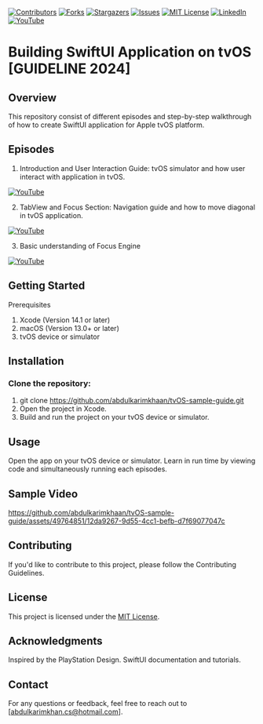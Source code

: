 [![Contributors][contributors-shield]][contributors-url]
[![Forks][forks-shield]][forks-url]
[![Stargazers][stars-shield]][stars-url]
[![Issues][issues-shield]][issues-url]
[![MIT License][license-shield]][license-url]
[![LinkedIn][linkedin-shield]][linkedin-url]
[![YouTube][youtube-shield]][youtube-url]


# Building SwiftUI Application on tvOS [GUIDELINE 2024] 

## Overview
This repository consist of different episodes and step-by-step walkthrough of how to create SwiftUI application for Apple tvOS platform.

## Episodes
1. Introduction and User Interaction Guide: tvOS simulator and how user interact with application in tvOS. 

[![YouTube][youtube-shield]][youtube-url-tvOS-first-episode]

2. TabView and Focus Section: Navigation guide and how to move diagonal in tvOS application.

[![YouTube][youtube-shield]][youtube-url-tvOS-second-episode]

3. Basic understanding of Focus Engine

[![YouTube][youtube-shield]][youtube-url-tvOS-third-episode]

## Getting Started
Prerequisites
1. Xcode (Version 14.1 or later)
2. macOS (Version 13.0+ or later)
3. tvOS device or simulator

## Installation
### Clone the repository: 
1. git clone https://github.com/abdulkarimkhaan/tvOS-sample-guide.git
2. Open the project in Xcode.
3. Build and run the project on your tvOS device or simulator.

## Usage
Open the app on your tvOS device or simulator.
Learn in run time by viewing code and simultaneously running each episodes.


## Sample Video

https://github.com/abdulkarimkhaan/tvOS-sample-guide/assets/49764851/12da9267-9d55-4cc1-befb-d7f69077047c



## Contributing
If you'd like to contribute to this project, please follow the Contributing Guidelines.

## License
This project is licensed under the [MIT License][license-url].

## Acknowledgments
Inspired by the PlayStation Design.
SwiftUI documentation and tutorials.

## Contact
For any questions or feedback, feel free to reach out to [abdulkarimkhan.cs@hotmail.com].

[contributors-shield]: https://img.shields.io/github/contributors/abdulkarimkhaan/SwiftUIComponents.svg?style=for-the-badge
[contributors-url]: https://github.com/abdulkarimkhaan/SwiftUIComponents/graphs/contributors
[forks-shield]: https://img.shields.io/github/forks/abdulkarimkhaan/SwiftUIComponents.svg?style=for-the-badge
[forks-url]: https://github.com/abdulkarimkhaan/SwiftUIComponents/network/members
[stars-shield]: https://img.shields.io/github/stars/abdulkarimkhaan/SwiftUIComponents.svg?style=for-the-badge
[stars-url]: https://github.com/abdulkarimkhaan/SwiftUIComponents/stargazers
[linkedin-shield]: https://img.shields.io/badge/-LinkedIn-black.svg?style=for-the-badge&logo=linkedin&colorB=0762C8
[linkedin-url]: https://www.linkedin.com/in/abdulkarimkhan/
[issues-shield]: https://img.shields.io/github/issues/abdulkarimkhaan/SwiftUIComponents.svg?style=for-the-badge
[issues-url]: https://github.com/abdulkarimkhaan/SwiftUIComponents/issues
[license-shield]: https://img.shields.io/github/license/abdulkarimkhaan/SwiftUIComponents.svg?style=for-the-badge
[license-url]: https://github.com/abdulkarimkhaan/SwiftUIComponents/blob/master/LICENSE.txt
[youtube-shield]: https://img.shields.io/badge/-YouTube-red.svg?style=for-the-badge&logo=youtube&colorB=FF0000
[youtube-url]: https://www.youtube.com/watch?v=bcJGuHrU8uo
[youtube-url-tvOS-first-episode]: https://www.youtube.com/watch?v=srb5sgdz2cs&t=3s
[youtube-url-tvOS-second-episode]: https://www.youtube.com/watch?v=aTCzjYyI3V8
[youtube-url-tvOS-third-episode]: https://youtu.be/pGOFRgRQpNo?si=r1QNp3w_YzolTBIO




